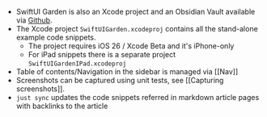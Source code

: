 * SwiftUI Garden is also an Xcode project and an Obsidian Vault available via [Github](https://github.com/ralfebert/swiftui-garden).
* The Xcode project `SwiftUIGarden.xcodeproj` contains all the stand-alone example code snippets.
	* The project requires iOS 26 / Xcode Beta and it's iPhone-only
	* For iPad snippets there is a separate project `SwiftUIGardenIPad.xcodeproj`
* Table of contents/Navigation in the sidebar is managed via [[Nav]]
* Screenshots can be captured using unit tests, see [[Capturing screenshots]].
* `just sync` updates the code snippets referred in markdown article pages with backlinks to the article

